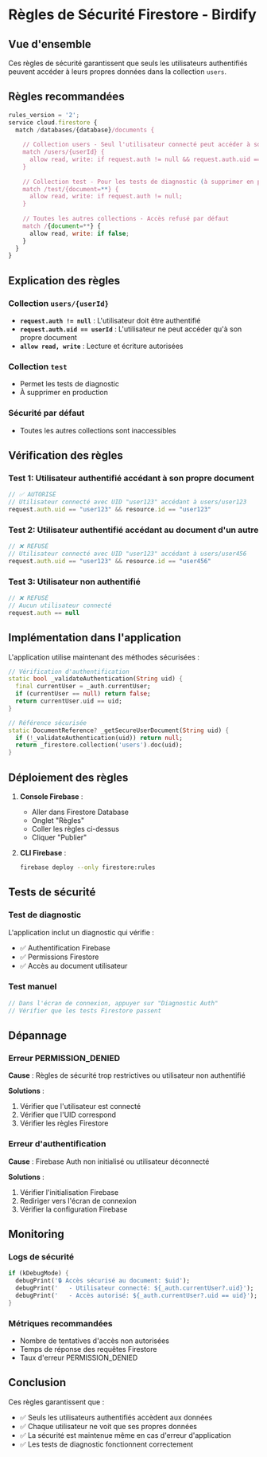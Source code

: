 # Règles de Sécurité Firestore - Birdify

## Vue d'ensemble

Ces règles de sécurité garantissent que seuls les utilisateurs authentifiés peuvent accéder à leurs propres données dans la collection `users`.

## Règles recommandées

```javascript
rules_version = '2';
service cloud.firestore {
  match /databases/{database}/documents {
    
    // Collection users - Seul l'utilisateur connecté peut accéder à son propre document
    match /users/{userId} {
      allow read, write: if request.auth != null && request.auth.uid == userId;
    }
    
    // Collection test - Pour les tests de diagnostic (à supprimer en production)
    match /test/{document=**} {
      allow read, write: if request.auth != null;
    }
    
    // Toutes les autres collections - Accès refusé par défaut
    match /{document=**} {
      allow read, write: if false;
    }
  }
}
```

## Explication des règles

### Collection `users/{userId}`
- **`request.auth != null`** : L'utilisateur doit être authentifié
- **`request.auth.uid == userId`** : L'utilisateur ne peut accéder qu'à son propre document
- **`allow read, write`** : Lecture et écriture autorisées

### Collection `test`
- Permet les tests de diagnostic
- À supprimer en production

### Sécurité par défaut
- Toutes les autres collections sont inaccessibles

## Vérification des règles

### Test 1: Utilisateur authentifié accédant à son propre document
```javascript
// ✅ AUTORISÉ
// Utilisateur connecté avec UID "user123" accédant à users/user123
request.auth.uid == "user123" && resource.id == "user123"
```

### Test 2: Utilisateur authentifié accédant au document d'un autre
```javascript
// ❌ REFUSÉ
// Utilisateur connecté avec UID "user123" accédant à users/user456
request.auth.uid == "user123" && resource.id == "user456"
```

### Test 3: Utilisateur non authentifié
```javascript
// ❌ REFUSÉ
// Aucun utilisateur connecté
request.auth == null
```

## Implémentation dans l'application

L'application utilise maintenant des méthodes sécurisées :

```dart
// Vérification d'authentification
static bool _validateAuthentication(String uid) {
  final currentUser = _auth.currentUser;
  if (currentUser == null) return false;
  return currentUser.uid == uid;
}

// Référence sécurisée
static DocumentReference? _getSecureUserDocument(String uid) {
  if (!_validateAuthentication(uid)) return null;
  return _firestore.collection('users').doc(uid);
}
```

## Déploiement des règles

1. **Console Firebase** :
   - Aller dans Firestore Database
   - Onglet "Règles"
   - Coller les règles ci-dessus
   - Cliquer "Publier"

2. **CLI Firebase** :
   ```bash
   firebase deploy --only firestore:rules
   ```

## Tests de sécurité

### Test de diagnostic
L'application inclut un diagnostic qui vérifie :
- ✅ Authentification Firebase
- ✅ Permissions Firestore
- ✅ Accès au document utilisateur

### Test manuel
```dart
// Dans l'écran de connexion, appuyer sur "Diagnostic Auth"
// Vérifier que les tests Firestore passent
```

## Dépannage

### Erreur PERMISSION_DENIED
**Cause** : Règles de sécurité trop restrictives ou utilisateur non authentifié

**Solutions** :
1. Vérifier que l'utilisateur est connecté
2. Vérifier que l'UID correspond
3. Vérifier les règles Firestore

### Erreur d'authentification
**Cause** : Firebase Auth non initialisé ou utilisateur déconnecté

**Solutions** :
1. Vérifier l'initialisation Firebase
2. Rediriger vers l'écran de connexion
3. Vérifier la configuration Firebase

## Monitoring

### Logs de sécurité
```dart
if (kDebugMode) {
  debugPrint('🔒 Accès sécurisé au document: $uid');
  debugPrint('   - Utilisateur connecté: ${_auth.currentUser?.uid}');
  debugPrint('   - Accès autorisé: ${_auth.currentUser?.uid == uid}');
}
```

### Métriques recommandées
- Nombre de tentatives d'accès non autorisées
- Temps de réponse des requêtes Firestore
- Taux d'erreur PERMISSION_DENIED

## Conclusion

Ces règles garantissent que :
- ✅ Seuls les utilisateurs authentifiés accèdent aux données
- ✅ Chaque utilisateur ne voit que ses propres données
- ✅ La sécurité est maintenue même en cas d'erreur d'application
- ✅ Les tests de diagnostic fonctionnent correctement 